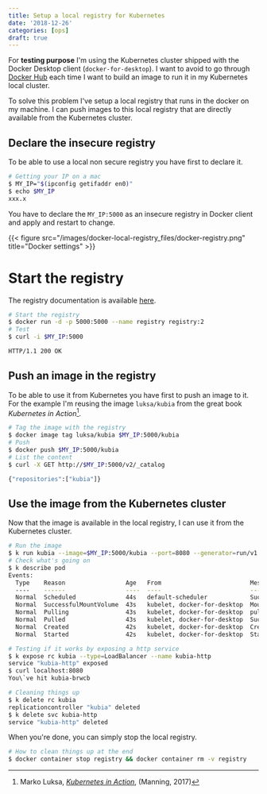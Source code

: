 ```yaml
---
title: Setup a local registry for Kubernetes
date: '2018-12-26'
categories: [ops]
draft: true
---
```


For **testing purpose**  I'm using the Kubernetes cluster shipped with the Docker Desktop client (`docker-for-desktop`).
I want to avoid to go through [Docker Hub][lk-1] each time I want to build an image to run it in my Kubernetes local cluster.

<!--more-->

To solve this problem I've setup a local registry that runs in the docker on my machine. I can push images to this local registry that are directly available from the Kubernetes cluster.

## Declare the insecure registry

To be able to use a local non secure registry you have first to declare it.

```bash
# Getting your IP on a mac
$ MY_IP="$(ipconfig getifaddr en0)"
$ echo $MY_IP
xxx.x
```
You have to declare the `MY_IP:5000` as an insecure registry in Docker client and apply and restart to  change.

{{< figure src="/images/docker-local-registry_files/docker-registry.png" title="Docker settings" >}}


# Start the registry

The registry documentation is available [here][lk-2].

```bash
# Start the registry
$ docker run -d -p 5000:5000 --name registry registry:2
# Test
$ curl -i $MY_IP:5000

HTTP/1.1 200 OK
```

## Push an image in the registry

To be able to use it from Kubernetes you have first to push an image to it. For the example I'm reusing the image `luksa/kubia` from the great book *Kubernetes in Action*[^1].

```bash
# Tag the image with the registry
$ docker image tag luksa/kubia $MY_IP:5000/kubia
# Push
$ docker push $MY_IP:5000/kubia
# List the content
$ curl -X GET http://$MY_IP:5000/v2/_catalog

{"repositories":["kubia"]}
```

## Use the image from the Kubernetes cluster

Now that the image is available in the local registry, I can use it from the Kubernetes cluster.

```bash
# Run the image
$ k run kubia --image=$MY_IP:5000/kubia --port=8080 --generator=run/v1
# Check what's going on
$ k describe pod
Events:
  Type    Reason                 Age   From                         Message
  ----    ------                 ----  ----                         -------
  Normal  Scheduled              44s   default-scheduler            Successfully assigned kubia-brwcb to docker-for-desktop
  Normal  SuccessfulMountVolume  43s   kubelet, docker-for-desktop  MountVolume.SetUp succeeded for volume "default-token-t5n42"
  Normal  Pulling                43s   kubelet, docker-for-desktop  pulling image "xxx.x:5000/kubia"
  Normal  Pulled                 43s   kubelet, docker-for-desktop  Successfully pulled image "xxx.x:5000/kubia"
  Normal  Created                42s   kubelet, docker-for-desktop  Created container
  Normal  Started                42s   kubelet, docker-for-desktop  Started container

# Testing if it works by exposing a http service
$ k expose rc kubia --type=LoadBalancer --name kubia-http
service "kubia-http" exposed
$ curl localhost:8080
You\`ve hit kubia-brwcb

# Cleaning things up
$ k delete rc kubia
replicationcontroller "kubia" deleted
$ k delete svc kubia-http
service "kubia-http" deleted
```

When you're done, you can simply stop the local registry.

```bash
# How to clean things up at the end
$ docker container stop registry && docker container rm -v registry
```

[lk-1]: https://hub.docker.com/
[lk-2]: https://docs.docker.com/registry/#basic-commands

[^1]: Marko Luksa, *[Kubernetes in Action](https://www.goodreads.com/book/show/34013922-kubernetes-in-action)*, (Manning, 2017)